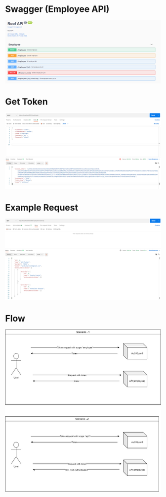 # Swagger (Employee API)
![Token](https://github.com/alifurkankizil/Roof/blob/main/images/swagger.png)

# Get Token 
![Token](https://github.com/alifurkankizil/Roof/blob/main/images/tokenExample.png)

# Example Request
![Request](https://github.com/alifurkankizil/Roof/blob/main/images/requestExample.png)

# Flow
![Flow](https://github.com/alifurkankizil/Roof/blob/main/images/flow.jpg)

